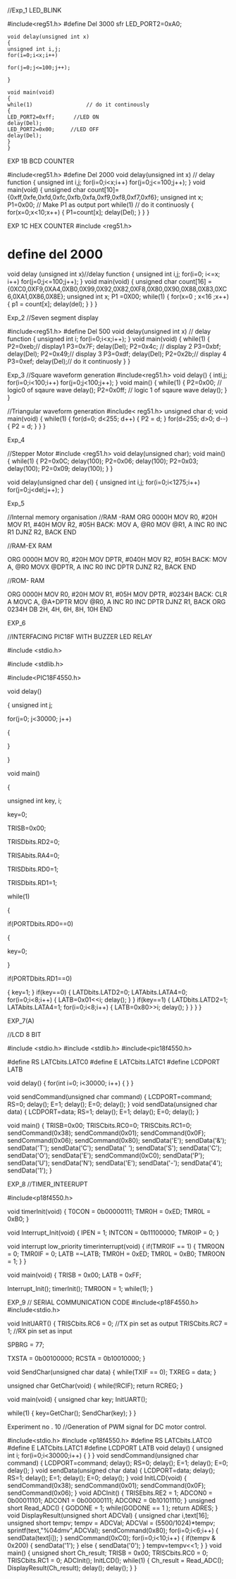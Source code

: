 //Exp_1  LED_BLINK


#include<reg51.h>
#define Del 3000
sfr LED_PORT2=0xA0;

	void delay(unsigned int x)
	{
	unsigned int i,j;
	for(i=0;i<x;i++)
	
	for(j=0;j<=100;j++);
	
	}
	
	void main(void)
	{
	while(1)			     // do it continously
	{
	LED_PORT2=0xff;		 //LED ON
	delay(Del);
	LED_PORT2=0x00;     //LED OFF
	delay(Del);
	}
	}

EXP 1B
BCD COUNTER

#include<reg51.h>
#define Del 2000
void delay(unsigned int x) // delay function
{
unsigned int i,j;
for(i=0;i<x;i++)
for(j=0;j<=100;j++);
}
void main(void) {
unsigned char count[10]={0xff,0xfe,0xfd,0xfc,0xfb,0xfa,0xf9,0xf8,0xf7,0xf6};
unsigned int x;
P1=0x00; // Make P1 as output port
while(1) // do it continuosly
{
for(x=0;x<10;x++)
{
P1=count[x];
delay(Del);
}
}
}


EXP 1C
HEX COUNTER
#include <reg51.h>
# define del 2000
void delay (unsigned int x)//delay function {
unsigned int i,j;
for(i=0; i<=x; i++)
for(j=0;j<=100;j++);
}
void main(void)
{
unsigned char count[16] =
{0XC0,0XF9,0XA4,0XB0,0X99,0X92,0X82,0XF8,0X80,0X90,0X88,0X83,0XC6,0XA1,0X86,0X8E};
unsigned int x;
P1 =0X00;
while(1)
{
for(x=0 ; x<16 ;x++)
{
p1 = count[x];
delay(del);
}
}
} 

Exp_2
//Seven segment  display

#include<reg51.h>
#define Del 500
void delay(unsigned int x)
// delay function
{
unsigned int i;
for(i=0;i<x;i++);
}
void main(void)
{
while(1)
{
P2=0xeb;// display1
P3=0x7F;
delay(Del); P2=0x4c; // display 2
P3=0xbf;
delay(Del);
P2=0x49;// display 3
P3=0xdf;
delay(Del);
P2=0x2b;// display 4
P3=0xef;
delay(Del);// do it continuosly
}
} 

Exp_3
//Square waveform generation
#include<reg51.h>
void delay()
{
inti,j;
for(i=0;i<100;i++)
for(j=0;j<100;j++);
}
void main()
{
while(1)
{
P2=0x00; // logic0 of sqaure wave
delay(); P2=0x0ff; // logic 1 of sqaure wave
delay();
}
}



//Triangular waveform generation
#include< reg51.h>
unsigned char d;
void main(void)
{
while(1)
 {
for(d=0; d<255; d++)
 { P2 = d;
 }
for(d=255; d>0; d--)
 {
 P2 = d;
 }
 }
} 

Exp_4

//Stepper Motor
#include <reg51.h>
void delay(unsigned char);
void main()
{
while(1)
{
P2=0x0C;
delay(100);
P2=0x06;
delay(100);
P2=0x03;
delay(100);
P2=0x09;
delay(100);
}
}

void delay(unsigned char del)
{
unsigned int i,j;
for(i=0;i<1275;i++)
 for(j=0;j<del;j++);
}

Exp_5

//Internal memory organisation
//RAM -RAM
ORG 0000H
MOV R0, #20H
MOV R1, #40H
MOV R2, #05H
BACK: MOV A, @R0
MOV @R1, A
INC R0
INC R1
DJNZ R2, BACK
END 



//RAM-EX RAM


ORG 0000H
MOV R0, #20H
MOV DPTR, #040H
MOV R2, #05H
BACK: MOV A, @R0
MOVX @DPTR, A
INC R0
INC DPTR
DJNZ R2, BACK
END 


//ROM- RAM


ORG 0000H
MOV R0, #20H
MOV R1, #05H 
MOV DPTR, #0234H
BACK: CLR A
MOVC A, @A+DPTR
MOV @R0, A
INC R0
INC DPTR
DJNZ R1, BACK
ORG 0234H
DB 2H, 4H, 6H, 8H, 10H
END 


EXP_6

//INTERFACING PIC18F WITH BUZZER LED RELAY

#include <stdio.h>

#include <stdlib.h>

#include<PIC18F4550.h>


void delay()

{
unsigned int j;

for(j=0; j<30000; j++)

{

}

}


void main()

{

unsigned int key, i;

key=0;


TRISB=0x00;

TRISDbits.RD2=0;

TRISAbits.RA4=0;

TRISDbits.RD0=1;

TRISDbits.RD1=1;


while(1)

{

if(PORTDbits.RD0==0)

{

key=0;

}

if(PORTDbits.RD1==0)

{
key=1;
}
if(key==0)
{
LATDbits.LATD2=0;
LATAbits.LATA4=0;
for(i=0;i<8;i++)
{
LATB=0x01<<i;
delay();
}
}
if(key==1)
{
LATDbits.LATD2=1;
LATAbits.LATA4=1;
for(i=0;i<8;i++)
{
LATB=0x80>>i;
delay();
}
}
}
}


EXP_7(A)

//LCD 8 BIT

#include <stdio.h>
#include <stdlib.h>
#include<pic18f4550.h>

#define RS LATCbits.LATC0
#define E LATCbits.LATC1
#define LCDPORT LATB

void delay()
{
for(int i=0; i<30000; i++)
{
}
}

void sendCommand(unsigned char command)
{
LCDPORT=command;
RS=0;
delay();
E=1;
delay();
E=0;
delay();
}
void sendData(unsigned char data)
{
LCDPORT=data;
RS=1;
delay();
E=1;
delay();
E=0;
delay();
}

void main()
{
TRISB=0x00;
TRISCbits.RC0=0;
TRISCbits.RC1=0;
sendCommand(0x38);
sendCommand(0x01);
sendCommand(0x0F);
sendCommand(0x06);
sendCommand(0x80);
sendData('E');
sendData('&');
sendData('T');
sendData('C');
sendData(' ');
sendData('S');
sendData('C');
sendData('O');
sendData('E');
sendCommand(0xC0);
sendData('P');
sendData('U');
sendData('N');
sendData('E');
sendData('-');
sendData('4');
sendData('1');
}


EXP_8
//TIMER_INTEERUPT

#include<p18f4550.h>

void timerInit(void)
{
T0CON = 0b00000111;
TMR0H = 0xED;
TMR0L = 0xB0;
}

void Interrupt_Init(void)
{
IPEN = 1;
INTCON = 0b11100000;
TMR0IP = 0;
}

void interrupt low_priority timerinterrupt(void)
{
if(TMR0IF == 1)
{
TMR0ON = 0;
TMR0IF = 0;
LATB =~LATB;
TMR0H = 0xED;
TMR0L = 0xB0;
TMR0ON = 1;
}
}

void main(void)
{
TRISB = 0x00;
LATB = 0xFF;

Interrupt_Init();
timerInit();
TMR0ON = 1;
while(1);
}


EXP_9
// SERIAL COMMUNICATION CODE
#include<p18F4550.h>
#include<stdio.h>

void InitUART()
{
TRISCbits.RC6 = 0;                        //TX pin set as output
TRISCbits.RC7 = 1;                        //RX pin set as input

SPBRG = 77;

TXSTA = 0b00100000;
RCSTA = 0b10010000;
}

void SendChar(unsigned char data)
{
while(TXIF == 0);
TXREG = data;
}

unsigned char GetChar(void)
{
while(!RCIF);
return RCREG;
}

void main(void)
{
unsigned char key;
InitUART();

while(1)
{
key=GetChar();
SendChar(key);
}
}



Experiment no . 10
//Generation of PWM signal for DC motor control.

#include<stdio.h>
#include <p18f4550.h>
#define RS LATCbits.LATC0
#define E LATCbits.LATC1
#define LCDPORT LATB
void delay()
{
unsigned int i;
for(i=0;i<30000;i++)
{
}
}
void sendCommand(unsigned char command)
{
LCDPORT=command;
delay();
RS=0;
delay();
E=1;
delay();
E=0;
delay();
}
void sendData(unsigned char data)
{
LCDPORT=data;
delay();
RS=1;
delay();
E=1;
delay();
E=0;
delay();
}
void InitLCD(void)
{
sendCommand(0x38);
sendCommand(0x01);
sendCommand(0x0F);
sendCommand(0x06);
}
void ADCInit()
{
TRISEbits.RE2 = 1;
ADCON0 = 0b00011101;
ADCON1 = 0b00000111;
ADCON2 = 0b10101110;
}
unsigned short Read_ADC()
{
GODONE = 1;
while(GODONE == 1 );
return ADRES;
}
void DisplayResult(unsigned short ADCVal)
{
unsigned char i,text[16];
unsigned short tempv;
tempv = ADCVal;
ADCVal = (5500/1024)*tempv;
sprintf(text,"%04dmv",ADCVal);
sendCommand(0x80);
for(i=0;i<6;i++)
{
sendData(text[i]);
}
sendCommand(0xC0);
for(i=0;i<10;i++)
{
if(tempv & 0x200)
{
sendData('1');
}
else
{
sendData('0');
}
tempv=tempv<<1;
}
}
void main()
{
unsigned short Ch_result;
TRISB = 0x00;
TRISCbits.RC0 = 0;
TRISCbits.RC1 = 0;
ADCInit();
InitLCD();
while(1)
{
Ch_result = Read_ADC();
DisplayResult(Ch_result);
delay();
delay();
}
}
